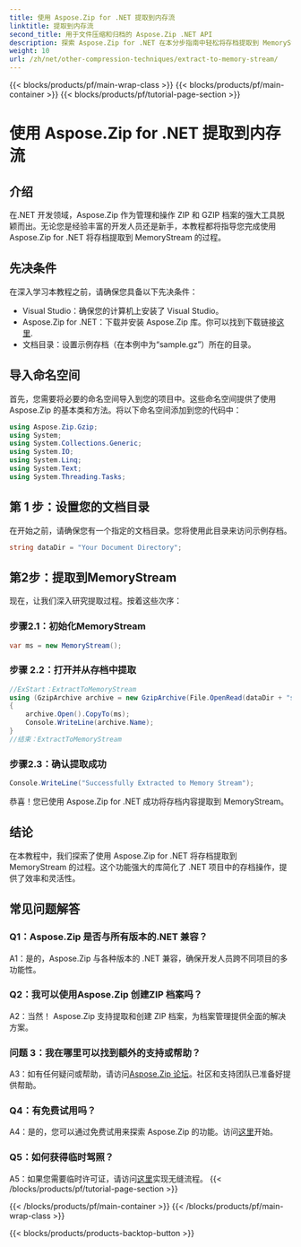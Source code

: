 ```yaml
---
title: 使用 Aspose.Zip for .NET 提取到内存流
linktitle: 提取到内存流
second_title: 用于文件压缩和归档的 Aspose.Zip .NET API
description: 探索 Aspose.Zip for .NET 在本分步指南中轻松将存档提取到 MemoryStream。轻松提升您的 .NET 开发。
weight: 10
url: /zh/net/other-compression-techniques/extract-to-memory-stream/
---
```


{{< blocks/products/pf/main-wrap-class >}}
{{< blocks/products/pf/main-container >}}
{{< blocks/products/pf/tutorial-page-section >}}

# 使用 Aspose.Zip for .NET 提取到内存流

## 介绍

在.NET 开发领域，Aspose.Zip 作为管理和操作 ZIP 和 GZIP 档案的强大工具脱颖而出。无论您是经验丰富的开发人员还是新手，本教程都将指导您完成使用 Aspose.Zip for .NET 将存档提取到 MemoryStream 的过程。

## 先决条件

在深入学习本教程之前，请确保您具备以下先决条件：

- Visual Studio：确保您的计算机上安装了 Visual Studio。
-  Aspose.Zip for .NET：下载并安装 Aspose.Zip 库。你可以找到下载链接[这里](https://releases.aspose.com/zip/net/).
- 文档目录：设置示例存档（在本例中为“sample.gz”）所在的目录。

## 导入命名空间

首先，您需要将必要的命名空间导入到您的项目中。这些命名空间提供了使用 Aspose.Zip 的基本类和方法。将以下命名空间添加到您的代码中：

```csharp
using Aspose.Zip.Gzip;
using System;
using System.Collections.Generic;
using System.IO;
using System.Linq;
using System.Text;
using System.Threading.Tasks;
```

## 第 1 步：设置您的文档目录

在开始之前，请确保您有一个指定的文档目录。您将使用此目录来访问示例存档。

```csharp
string dataDir = "Your Document Directory";
```

## 第2步：提取到MemoryStream

现在，让我们深入研究提取过程。按着这些次序：

### 步骤2.1：初始化MemoryStream

```csharp
var ms = new MemoryStream();
```

### 步骤 2.2：打开并从存档中提取

```csharp
//ExStart：ExtractToMemoryStream
using (GzipArchive archive = new GzipArchive(File.OpenRead(dataDir + "sample.gz")))
{
    archive.Open().CopyTo(ms);
    Console.WriteLine(archive.Name);
}
//结束：ExtractToMemoryStream
```

### 步骤2.3：确认提取成功

```csharp
Console.WriteLine("Successfully Extracted to Memory Stream");
```

恭喜！您已使用 Aspose.Zip for .NET 成功将存档内容提取到 MemoryStream。

## 结论

在本教程中，我们探索了使用 Aspose.Zip for .NET 将存档提取到 MemoryStream 的过程。这个功能强大的库简化了 .NET 项目中的存档操作，提供了效率和灵活性。

## 常见问题解答

### Q1：Aspose.Zip 是否与所有版本的.NET 兼容？

A1：是的，Aspose.Zip 与各种版本的 .NET 兼容，确保开发人员跨不同项目的多功能性。

### Q2：我可以使用Aspose.Zip 创建ZIP 档案吗？

A2：当然！ Aspose.Zip 支持提取和创建 ZIP 档案，为档案管理提供全面的解决方案。

### 问题 3：我在哪里可以找到额外的支持或帮助？

A3：如有任何疑问或帮助，请访问[Aspose.Zip 论坛](https://forum.aspose.com/c/zip/37)。社区和支持团队已准备好提供帮助。

### Q4：有免费试用吗？

 A4：是的，您可以通过免费试用来探索 Aspose.Zip 的功能。访问[这里](https://releases.aspose.com/)开始。

### Q5：如何获得临时驾照？

 A5：如果您需要临时许可证，请访问[这里](https://purchase.aspose.com/temporary-license/)实现无缝流程。
{{< /blocks/products/pf/tutorial-page-section >}}

{{< /blocks/products/pf/main-container >}}
{{< /blocks/products/pf/main-wrap-class >}}

{{< blocks/products/products-backtop-button >}}
